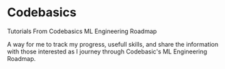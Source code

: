 # Codebasics
Tutorials From Codebasics ML Engineering Roadmap

A way for me to track my progress, usefull skills, and share the information with those interested as I journey through Codebasic's ML Engineering Roadmap.
